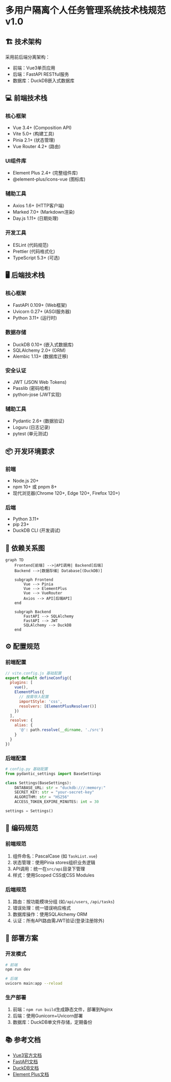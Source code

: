 # 多用户隔离个人任务管理系统技术栈规范 v1.0

## 🏗️ 技术架构
采用前后端分离架构：
- 前端：Vue3单页应用
- 后端：FastAPI RESTful服务
- 数据库：DuckDB嵌入式数据库

## 💻 前端技术栈
### 核心框架
- Vue 3.4+ (Composition API)
- Vite 5.0+ (构建工具)
- Pinia 2.1+ (状态管理)
- Vue Router 4.2+ (路由)

### UI组件库
- Element Plus 2.4+ (完整组件库)
- @element-plus/icons-vue (图标库)

### 辅助工具
- Axios 1.6+ (HTTP客户端)
- Marked 7.0+ (Markdown渲染)
- Day.js 1.11+ (日期处理)

### 开发工具
- ESLint (代码规范)
- Prettier (代码格式化)
- TypeScript 5.3+ (可选)

## 🖥️ 后端技术栈
### 核心框架
- FastAPI 0.109+ (Web框架)
- Uvicorn 0.27+ (ASGI服务器)
- Python 3.11+ (运行时)

### 数据存储
- DuckDB 0.10+ (嵌入式数据库)
- SQLAlchemy 2.0+ (ORM)
- Alembic 1.13+ (数据库迁移)

### 安全认证
- JWT (JSON Web Tokens)
- Passlib (密码哈希)
- python-jose (JWT实现)

### 辅助工具
- Pydantic 2.6+ (数据验证)
- Loguru (日志记录)
- pytest (单元测试)

## 📦 开发环境要求
### 前端
- Node.js 20+
- npm 10+ 或 pnpm 8+
- 现代浏览器(Chrome 120+, Edge 120+, Firefox 120+)

### 后端
- Python 3.11+
- pip 23+
- DuckDB CLI (开发调试)

## 🔗 依赖关系图
```mermaid
graph TD
    Frontend[前端] -->|API调用| Backend[后端]
    Backend -->|数据存储| Database[(DuckDB)]
    
    subgraph Frontend
        Vue --> Pinia
        Vue --> ElementPlus
        Vue --> VueRouter
        Axios --> API[后端API]
    end
    
    subgraph Backend
        FastAPI --> SQLAlchemy
        FastAPI --> JWT
        SQLAlchemy --> DuckDB
    end
```

## ⚙️ 配置规范
### 前端配置
```javascript
// vite.config.js 基础配置
export default defineConfig({
  plugins: [
    vue(),
    ElementPlus({
      // 按需导入配置
      importStyle: 'css',
      resolvers: [ElementPlusResolver()]
    })
  ],
  resolve: {
    alias: {
      '@': path.resolve(__dirname, './src')
    }
  }
})
```

### 后端配置
```python
# config.py 基础配置
from pydantic_settings import BaseSettings

class Settings(BaseSettings):
    DATABASE_URL: str = "duckdb:///:memory:"
    SECRET_KEY: str = "your-secret-key"
    ALGORITHM: str = "HS256"
    ACCESS_TOKEN_EXPIRE_MINUTES: int = 30

settings = Settings()
```

## 📌 编码规范
### 前端规范
1. 组件命名：PascalCase (如 `TaskList.vue`)
2. 状态管理：使用Pinia stores组织业务逻辑
3. API调用：统一在`src/api`目录下管理
4. 样式：使用Scoped CSS或CSS Modules

### 后端规范
1. 路由：按功能模块分组 (如`/api/users`, `/api/tasks`)
2. 错误处理：统一错误响应格式
3. 数据库操作：使用SQLAlchemy ORM
4. 认证：所有API路由需JWT验证(登录注册除外)

## 🚀 部署方案
### 开发模式
```bash
# 前端
npm run dev

# 后端
uvicorn main:app --reload
```

### 生产部署
1. 前端：`npm run build`生成静态文件，部署到Nginx
2. 后端：使用Gunicorn+Uvicorn部署
3. 数据库：DuckDB单文件存储，定期备份

## 📚 参考文档
- [Vue3官方文档](https://vuejs.org/)
- [FastAPI文档](https://fastapi.tiangolo.com/)
- [DuckDB文档](https://duckdb.org/docs/)
- [Element Plus文档](https://element-plus.org/)
